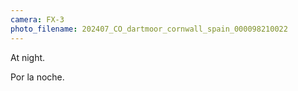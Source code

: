 ```yaml
---
camera: FX-3
photo_filename: 202407_CO_dartmoor_cornwall_spain_000098210022
---
```


At night.

Por la noche.